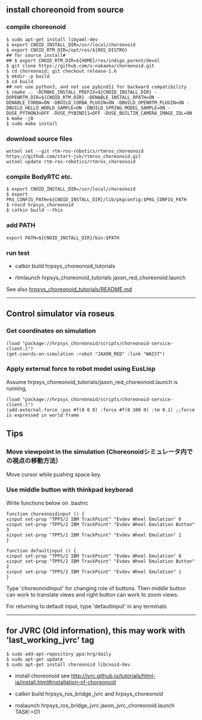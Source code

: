 ## **install choreonoid from source**
### compile choreonoid
~~~
$ sudo apt-get install libyaml-dev
$ export CNOID_INSTALL_DIR=/usr/local/choreonoid
$ export CNOID_RTM_DIR=/opt/ros/${ROS_DISTRO}
## for source install# 
## $ export CNOID_RTM_DIR=${HOME}/ros/indigo_parent/devel
$ git clone https://github.com/s-nakaoka/choreonoid.git
$ cd choreonoid; git checkout release-1.6
$ mkdir -p build
$ cd build
## not use python3, and not use pybind11 for backward compatibility
$ cmake .. -DCMAKE_INSTALL_PREFIX=${CNOID_INSTALL_DIR} -DOPENRTM_DIR=${CNOID_RTM_DIR} -DENABLE_INSTALL_RPATH=ON -DENABLE_CORBA=ON -DBUILD_CORBA_PLUGIN=ON -DBUILD_OPENRTM_PLUGIN=ON -DBUILD_HELLO_WORLD_SAMPLE=ON -DBUILD_SPRING_MODEL_SAMPLE=ON -DUSE_PYTHON3=OFF -DUSE_PYBIND11=OFF -DUSE_BUILTIN_CAMERA_IMAGE_IDL=ON
$ make -j8
$ sudo make install
~~~

### download source files
```
wstool set --git rtm-ros-robotics/rtmros_choreonoid https://github.com/start-jsk/rtmros_choreonoid.git
wstool update rtm-ros-robotics/rtmros_choreonoid
```

### compile BodyRTC etc.
~~~
$ export CNOID_INSTALL_DIR=/usr/local/choreonoid
$ export PKG_CONFIG_PATH=${CNOID_INSTALL_DIR}/lib/pkgconfig:$PKG_CONFIG_PATH
$ roscd hrpsys_choreonoid
$ catkin build --this
~~~

### add PATH
~~~
export PATH=${CNOID_INSTALL_DIR}/bin:$PATH
~~~

### run test

- catkin build hrpsys_choreonoid_tutorials

- rtmlaunch hrpsys_choreonoid_tutorials jaxon_red_choreonoid.launch

See also [hrpsys_choreonoid_tutorials/README.md](/hrpsys_choreonoid_tutorials/README.md)

---
## **Control simulator via roseus**

### Get coordinates on simulation
~~~
(load "package://hrpsys_choreonoid/scripts/choreonoid-service-client.l")
(get-coords-on-simulation :robot "JAXON_RED" :link "WAIST")
~~~

### Apply external force to robot model using EusLisp

Assume hrpsys_choreonoid_tutorials/jaxon_red_choreonoid.launch is running,
~~~
(load "package://hrpsys_choreonoid/scripts/choreonoid-service-client.l")
(add-external-force :pos #f(0 0 0) :force #f(0 100 0) :tm 0.1) ;;force is expressed in world frame
~~~

## **Tips**

### Move viewpoint in the simulation (Choreonoidシミュレータ内での視点の移動方法）
Move cursor while pushing space key.

### Use middle button with thinkpad keyborad

Write functions below on .bashrc
~~~
function choreonoidinput () {
xinput set-prop "TPPS/2 IBM TrackPoint" "Evdev Wheel Emulation" 0
xinput set-prop "TPPS/2 IBM TrackPoint" "Evdev Wheel Emulation Button" 3
xinput set-prop "TPPS/2 IBM TrackPoint" "Evdev Wheel Emulation" 1
}

function defaultinput () {
xinput set-prop "TPPS/2 IBM TrackPoint" "Evdev Wheel Emulation" 0
xinput set-prop "TPPS/2 IBM TrackPoint" "Evdev Wheel Emulation Button" 2
xinput set-prop "TPPS/2 IBM TrackPoint" "Evdev Wheel Emulation" 1
}
~~~

Type 'choreonoidinput' for changing role of buttons. Then middle button can work to translate views and right button can work to zoom views.

For returning to default input, type 'defaultinput' in any terminals.

---

## for JVRC (Old information), this may work with 'last_working_jvrc' tag
```
$ sudo add-apt-repository ppa:hrg/daily
$ sudo apt-get update
$ sudo apt-get install choreonoid libcnoid-dev
```
- install choreonoid see http://jvrc.github.io/tutorials/html-ja/install.html#installation-of-choreonoid  

- catkin build hrpsys_ros_bridge_jvrc and hrpsys_choreonoid

- roslaunch hrpsys_ros_bridge_jvrc jaxon_jvrc_choreonoid.launch TASK:=O1
